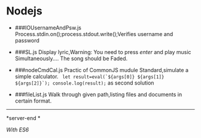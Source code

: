 # Nodejs

* ###IOUsernameAndPsw.js
Process.stdin.on();process.stdout.write();Verifies username and password

* ###SL.js
Display lyric,Warning: You need to press *enter* and play music Simultaneously.... The song should be Faded.

* ###nodeCmdCal.js
Practic of CommonJS mudule Standard,simulate a simple calculator.
`` let result=eval(`${args[0]} ${args[1]} ${args[2]}`);
console.log(result);`` as second solution

* ###fileList.js
Walk through given path,listing files and documents in certain format.
***
*server-end *  

*With ES6*
